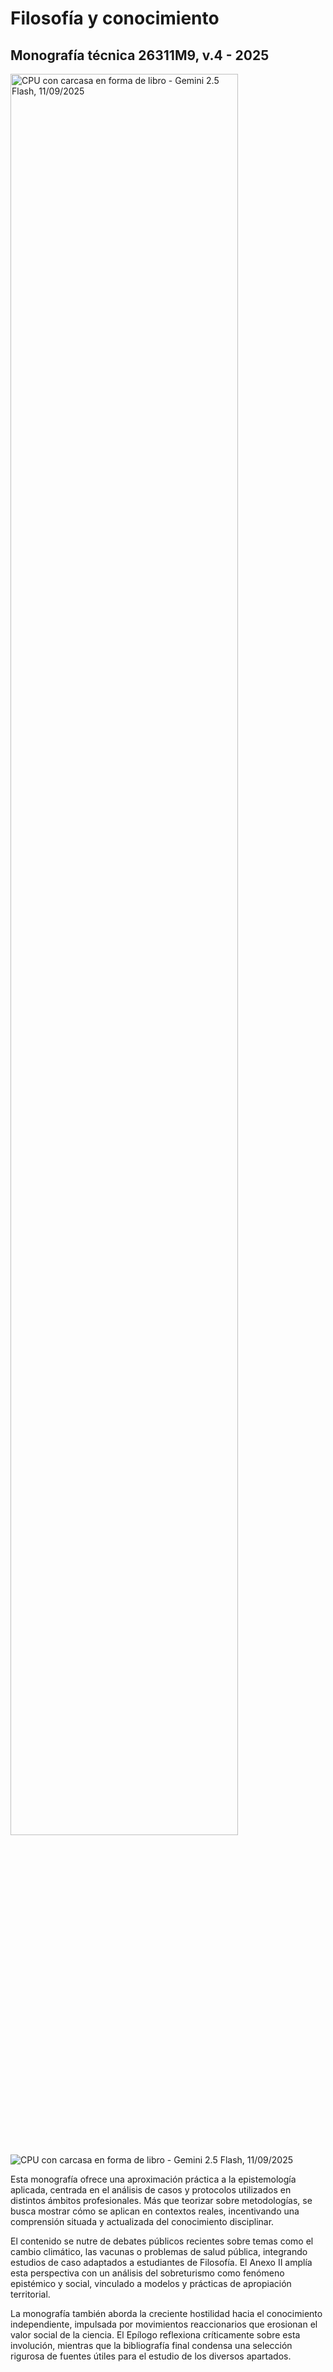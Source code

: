 # Filosofía y conocimiento
## Monografía técnica 26311M9, v.4 - 2025

<img src="gemcov.png" alt="CPU con carcasa en forma de libro - Gemini 2.5 Flash, 11/09/2025" style="width:85%;">

![CPU con carcasa en forma de libro - Gemini 2.5 Flash, 11/09/2025](gemcov.png)

Esta monografía ofrece una aproximación práctica a la epistemología aplicada, centrada en el análisis de casos y protocolos utilizados en distintos ámbitos profesionales. Más que teorizar sobre metodologías, se busca mostrar cómo se aplican en contextos reales, incentivando una comprensión situada y actualizada del conocimiento disciplinar.

El contenido se nutre de debates públicos recientes sobre temas como el cambio climático, las vacunas o problemas de salud pública, integrando estudios de caso adaptados a estudiantes de Filosofía. El Anexo II amplía esta perspectiva con un análisis del sobreturismo como fenómeno epistémico y social, vinculado a modelos y prácticas de apropiación territorial.

La monografía también aborda la creciente hostilidad hacia el conocimiento independiente, impulsada por movimientos reaccionarios que erosionan el valor social de la ciencia. El Epílogo reflexiona críticamente sobre esta involución, mientras que la bibliografía final condensa una selección rigurosa de fuentes útiles para el estudio de los diversos apartados. 

